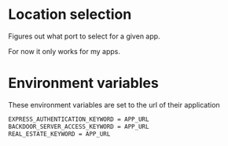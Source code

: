 # Location selection

Figures out what port to select for a given app.

For now it only works for my apps.

# Environment variables

These environment variables are set to the url of their application

```bash
EXPRESS_AUTHENTICATION_KEYWORD = APP_URL
BACKDOOR_SERVER_ACCESS_KEYWORD = APP_URL
REAL_ESTATE_KEYWORD = APP_URL
```
